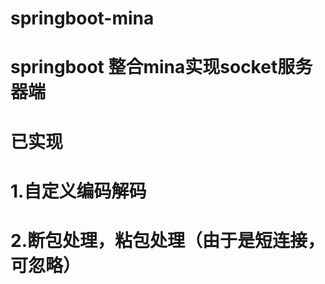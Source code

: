 # springboot-mina
# springboot 整合mina实现socket服务器端
# 已实现 
# 1.自定义编码解码
# 2.断包处理，粘包处理（由于是短连接，可忽略）       